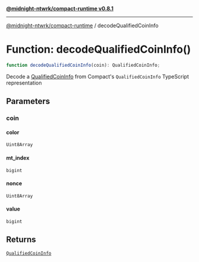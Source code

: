 [**@midnight-ntwrk/compact-runtime v0.8.1**](../README.md)

***

[@midnight-ntwrk/compact-runtime](../globals.md) / decodeQualifiedCoinInfo

# Function: decodeQualifiedCoinInfo()

```ts
function decodeQualifiedCoinInfo(coin): QualifiedCoinInfo;
```

Decode a [QualifiedCoinInfo](../type-aliases/QualifiedCoinInfo.md) from Compact's `QualifiedCoinInfo`
TypeScript representation

## Parameters

### coin

#### color

`Uint8Array`

#### mt_index

`bigint`

#### nonce

`Uint8Array`

#### value

`bigint`

## Returns

[`QualifiedCoinInfo`](../type-aliases/QualifiedCoinInfo.md)
